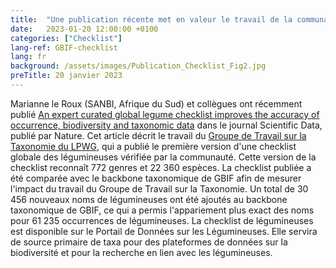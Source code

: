 ```yaml
---
title:  "Une publication récente met en valeur le travail de la communauté de taxonomie des légumineuses"
date:   2023-01-20 12:00:00 +0100
categories: ["Checklist"]
lang-ref: GBIF-checklist
lang: fr
background: /assets/images/Publication_Checklist_Fig2.jpg
preTitle: 20 janvier 2023
---
```


Marianne le Roux (SANBI, Afrique du Sud) et collègues ont récemment publié [An expert curated global legume checklist improves the accuracy of occurrence, biodiversity and taxonomic data](https://www.nature.com/articles/s41597-022-01812-6) dans le journal Scientific Data, publié par Nature. Cet article décrit le travail du [Groupe de Travail sur la Taxonomie du LPWG](https://www.legumedata.org/fr/working-groups/taxonomy/), qui a publié le première version d'une checklist globale des légumineuses vérifiée par la communauté. Cette version de la checklist reconnaît 772 genres et 22 360 espèces. La checklist publiée a été comparée avec le backbone taxonomique de GBIF afin de mesurer l'impact du travail du Groupe de Travail sur la Taxonomie. Un total de 30 456 nouveaux noms de légumineuses ont été ajoutés au backbone taxonomique de GBIF, ce qui a permis l'appariement plus exact des noms pour 61 235 occurrences de légumineuses. La checklist de légumineuses est disponible sur le Portail de Données sur les Légumineuses. Elle servira de source primaire de taxa pour des plateformes de données sur la biodiversité et pour la recherche en lien avec les légumineuses.
